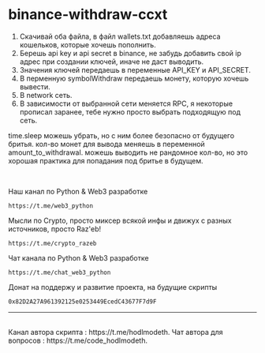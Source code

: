 # binance-withdraw-ccxt

1. Скачивай оба файла, в файл wallets.txt добавляешь адреса кошельков, которые хочешь пополнить.
2. Берешь api key и api secret в binance, не забудь добавить свой ip адрес при создании ключей, иначе не даст выводить.
3. Значения ключей передаешь в переменные API_KEY и API_SECRET.
4. В перменную symbolWithdraw передаешь монету, которую хочешь вывести.
5. В network сеть.
6. В зависимости от выбранной сети меняется RPC, я некоторые прописал заранее, тебе нужно просто выбрать подходящую под сеть.

time.sleep можешь убрать, но с ним более безопасно от будущего бритья.
кол-во монет для вывода меняешь в переменной amount_to_withdrawal. можешь выводить не рандомное кол-во, но это хорошая практика для попадания под бритье в будущем.

<br>

Наш канал по Python & Web3 разработке
```
https://t.me/web3_python
```
Мысли по Crypto, просто миксер всякой инфы и движух с разных источников, просто Raz'eb!
```
https://t.me/crypto_razeb
```
Чат канала по Python & Web3 разработке
```
https://t.me/chat_web3_python
```
Донат на поддержу и развитие проекта, на будущие скрипты
```
0x82D2A27A961392125e0253449EcedC43677F7d9F
```

____
<br>
Канал автора скрипта : https://t.me/hodlmodeth. 
Чат автора для вопросов : https://t.me/code_hodlmodeth.
